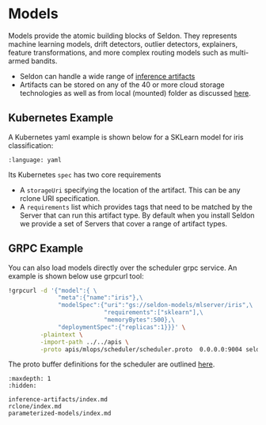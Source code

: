 # Models

Models provide the atomic building blocks of Seldon. They represents machine learning models, drift detectors, outlier detectors, explainers, feature transformations, and more complex routing models such as multi-armed bandits.

 * Seldon can handle a wide range of [inference artifacts](./inference-artifacts/index.md)
 * Artifacts can be stored on any of the 40 or more cloud storage technologies as well as from local (mounted) folder as discussed [here](./rclone/index.md).

## Kubernetes Example

A Kubernetes yaml example is shown below for a SKLearn model for iris classification:

```{literalinclude} ../../../../samples/models/sklearn-iris-gs.yaml 
:language: yaml
```

Its Kubernetes `spec` has two core requirements

 * A `storageUri` specifying the location of the artifact. This can be any rclone URI specification.
 * A `requirements` list which provides tags that need to be matched by the Server that can run this artifact type. By default when you install Seldon we provide a set of Servers that cover a range of artifact types.


## GRPC Example

You can also load models directly over the scheduler grpc service. An example is shown below use grpcurl tool:

```bash
!grpcurl -d '{"model":{ \
              "meta":{"name":"iris"},\
              "modelSpec":{"uri":"gs://seldon-models/mlserver/iris",\
                           "requirements":["sklearn"],\
                           "memoryBytes":500},\
              "deploymentSpec":{"replicas":1}}}' \
         -plaintext \
         -import-path ../../apis \
         -proto apis/mlops/scheduler/scheduler.proto  0.0.0.0:9004 seldon.mlops.scheduler.Scheduler/LoadModel
```

The proto buffer definitions for the scheduler are outlined [here](../apis/scheduler/index.md).

```{toctree}
:maxdepth: 1
:hidden:

inference-artifacts/index.md
rclone/index.md
parameterized-models/index.md
```
